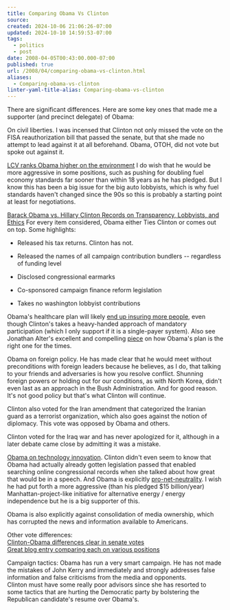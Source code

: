 ```yaml
---
title: Comparing Obama Vs Clinton
source: 
created: 2024-10-06 21:06:26-07:00
updated: 2024-10-10 14:59:53-07:00
tags:
  - politics
  - post
date: 2008-04-05T00:43:00.000-07:00
published: true
url: /2008/04/comparing-obama-vs-clinton.html
aliases:
  - Comparing-obama-vs-clinton
linter-yaml-title-alias: Comparing-obama-vs-clinton
---
```



There are significant differences. Here are some key ones that made me a supporter (and precinct delegate) of Obama:  
  
On civil liberties. I was incensed that Clinton not only missed the vote on the FISA reauthorization bill that passed the senate, but that she made no attempt to lead against it at all beforehand. Obama, OTOH, did not vote but spoke out against it.  
  
[LCV ranks Obama higher on the environment](https://thinkonthesethings.wordpress.com/2007/09/14/evironmental-group-gives-obama-highest-score-of-all-presidential-candidates/) I do wish that he would be more aggressive in some positions, such as pushing for doubling fuel economy standards far sooner than within 18 years as he has pledged. But I know this has been a big issue for the big auto lobbyists, which is why fuel standards haven't changed since the 90s so this is probably a starting point at least for negotiations.  
  
[Barack Obama vs. Hillary Clinton Records on Transparency, Lobbyists, and Ethics](https://thinkonthesethings.wordpress.com/2007/11/05/barack-obama-vs-hillary-clinton-records-on-transparency-lobbyists-and-ethics/) For every item considered, Obama either Ties Clinton or comes out on top. Some highlights:  

  
*   Released his tax returns. Clinton has not.
  
*   Released the names of all campaign contribution bundlers -- regardless of funding level
  
*   Disclosed congressional earmarks
  
*   Co-sponsored campaign finance reform legislation
  
*   Takes no washington lobbyist contributions
  

  
  
Obama's healthcare plan will likely [end up insuring more people](https://www.nytimes.com/2007/12/05/us/politics/05truth.html?_r=2&oref=slogin&oref=slogin), even though Clinton's takes a heavy-handed approach of mandatory participation (which I only support if it is a single-payer system). Also see Jonathan Alter's excellent and compelling [piece](https://www.newsweek.com/id/80882/page/1) on how Obama's plan is the right one for the times.  
  
Obama on foreign policy. He has made clear that he would meet without preconditions with foreign leaders because he believes, as I do, that talking to your friends and adversaries is how you resolve conflict. Shunning foreign powers or holding out for our conditions, as with North Korea, didn't even last as an approach in the Bush Administration. And for good reason. It's not good policy but that's what Clinton will continue.  
  
Clinton also voted for the Iran amendment that categorized the Iranian guard as a terrorist organization, which also goes against the notion of diplomacy. This vote was opposed by Obama and others.  
  
Clinton voted for the Iraq war and has never apologized for it, although in a later debate came close by admitting it was a mistake.  
  
[Obama on technology innovation](https://www.techpresident.com/blog/entry/13521/who_will_be_america_s_first_techpresident_grading_the_democrats). Clinton didn't even seem to know that Obama had actually already gotten legislation passed that enabled searching online congressional records when she talked about how great that would be in a speech. And Obama is explicitly [pro-net-neutrality](https://www.barackobama.com/issues/technology/#open-internet). I wish he had put forth a more aggressive (than his pledged $15 billion/year) Manhattan-project-like initiative for alternative energy / energy independence but he is a big supporter of this.  
  
Obama is also explicitly against consolidation of media ownership, which has corrupted the news and information available to Americans.  
  
Other vote differences:  
[Clinton-Obama differences clear in senate votes](https://www.washingtonpost.com/wp-dyn/content/article/2006/12/31/AR2006123101004_pf.html)  
[Great blog entry comparing each on various positions](https://thinkonthesethings.wordpress.com/compare-clinton-edwards-obama/)  
  
Campaign tactics: Obama has run a very smart campaign. He has not made the mistakes of John Kerry and immediately and strongly addresses false information and false criticisms from the media and opponents.  
Clinton must have some really poor advisors since she has resorted to some tactics that are hurting the Democratic party by bolstering the Republican candidate's resume over Obama's.